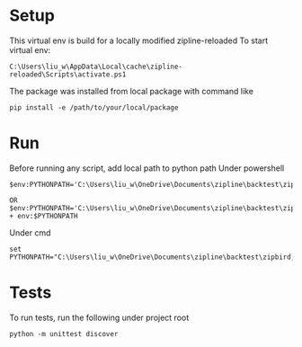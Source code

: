 # Setup
This virtual env is build for a locally modified zipline-reloaded
To start virtual env:
```shell
C:\Users\liu_w\AppData\Local\cache\zipline-reloaded\Scripts\activate.ps1
```

The package was installed from local package with command like
```shell
pip install -e /path/to/your/local/package
```

# Run

Before running any script, add local path to python path
Under powershell
```shell
$env:PYTHONPATH='C:\Users\liu_w\OneDrive\Documents\zipline\backtest\zipbird;'

OR
$env:PYTHONPATH='C:\Users\liu_w\OneDrive\Documents\zipline\backtest\zipbird;' + env:$PYTHONPATH
```
Under cmd
```shell
set PYTHONPATH="C:\Users\liu_w\OneDrive\Documents\zipline\backtest\zipbird;%PYTHONPATH%"
```

# Tests
To run tests, run the following under project root
```shell
python -m unittest discover
```
